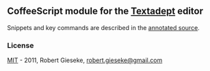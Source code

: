 ## CoffeeScript module for the [Textadept](http://code.google.com/p/textadept/) editor

Snippets and key commands are described in the
[annotated source](http://rgieseke.github.com/textadept-coffeescript/).

### License

[MIT](http://www.opensource.org/licenses/mit-license.php) - 2011, Robert Gieseke, robert.gieseke@gmail.com
